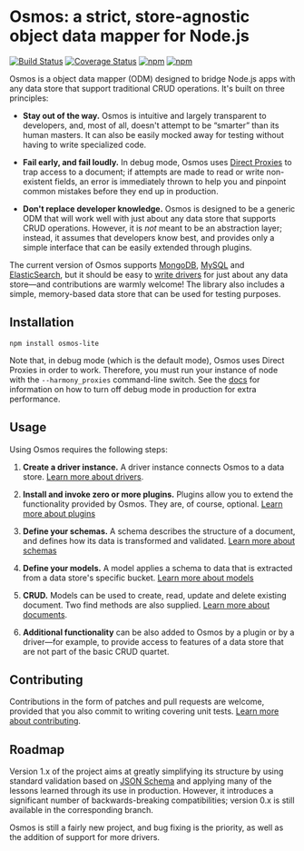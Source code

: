 # Osmos: a strict, store-agnostic object data mapper for Node.js

[![Build Status](https://travis-ci.org/limianwang/osmos-lite.svg?branch=master)](https://travis-ci.org/limianwang/osmos-lite)
[![Coverage Status](https://coveralls.io/repos/limianwang/osmos-lite/badge.svg?branch=master)](https://coveralls.io/r/limianwang/osmos-lite?branch=master)
[![npm](https://img.shields.io/npm/v/osmos-lite.svg?style=flat-square)](https://www.npmjs.com/package/osmos-lite)
[![npm](https://img.shields.io/npm/dm/osmos-lite.svg?style=flat-square)](https://www.npmjs.com/package/osmos-lite)

Osmos is a object data mapper (ODM) designed to bridge Node.js apps with any data store that support traditional CRUD operations. It's built on three principles:

- **Stay out of the way.** Osmos is intuitive and largely transparent to developers, and, most of all, doesn't attempt to be “smarter” than its human masters. It can also be easily mocked away for testing without having to write specialized code.

- **Fail early, and fail loudly.** In debug mode, Osmos uses [Direct Proxies](http://wiki.ecmascript.org/doku.php?id=harmony:direct_proxies) to trap access to a document; if attempts are made to read or write non-existent fields, an error is immediately thrown to help you and pinpoint common mistakes before they end up in production.

- **Don't replace developer knowledge.** Osmos is designed to be a generic ODM that will work well with just about any data store that supports CRUD operations. However, it is _not_ meant to be an abstraction layer; instead, it assumes that developers know best, and provides only a simple interface that can be easily extended through plugins.

The current version of Osmos supports [MongoDB](http://www.mongodb.org), [MySQL](http://mysql.org) and [ElasticSearch](http://www.elasticsearch.org), but it should be easy to [write drivers](https://github.com/telemetryapp/osmos/blob/master/docs/drivers/index.md) for just about any data store—and contributions are warmly welcome! The library also includes a simple, memory-based data store that can be used for testing purposes.

## Installation

```
npm install osmos-lite
```

Note that, in debug mode (which is the default mode), Osmos uses Direct Proxies in order to work. Therefore, you must run your instance of node with the `--harmony_proxies` command-line switch. See the [docs](https://github.com/telemetryapp/osmos/blob/master/docs/document.md) for information on how to turn off debug mode in production for extra performance.

## Usage

Using Osmos requires the following steps:

1. **Create a driver instance.** A driver instance connects Osmos to a data store. [Learn more about drivers](https://github.com/telemetryapp/osmos/blob/master/docs/drivers/index.md).

1. **Install and invoke zero or more plugins.** Plugins allow you to extend the functionality provided by Osmos. They are, of course, optional. [Learn more about plugins](https://github.com/telemetryapp/osmos/blob/master/docs/plugins.md)

1. **Define your schemas.** A schema describes the structure of a document, and defines how its data is transformed and validated. [Learn more about schemas](https://github.com/telemetryapp/osmos/blob/master/docs/schema.md)

1. **Define your models.** A model applies a schema to data that is extracted from a data store's specific bucket. [Learn more about models](https://github.com/telemetryapp/osmos/blob/master/docs/model.md)

1. **CRUD.** Models can be used to create, read, update and delete existing document. Two find methods are also supplied. [Learn more about documents](https://github.com/telemetryapp/osmos/blob/master/docs/document.md).

1. **Additional functionality** can be also added to Osmos by a plugin or by a driver—for example, to provide access to features of a data store that are not part of the basic CRUD quartet.

## Contributing

Contributions in the form of patches and pull requests are welcome, provided that you also commit to writing covering unit tests. [Learn more about contributing](https://github.com/telemetryapp/osmos/blob/master/docs/contributing.md).

## Roadmap

Version 1.x of the project aims at greatly simplifying its structure by using standard validation based on [JSON Schema](http://json-schema.org) and applying many of the lessons learned through its use in production. However, it introduces a significant number of backwards-breaking compatibilities; version 0.x is still available in the corresponding branch.

Osmos is still a fairly new project, and bug fixing is the priority, as well as the addition of support for more drivers.
